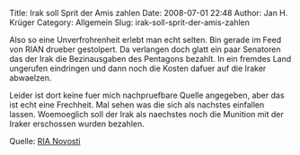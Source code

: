 Title: Irak soll Sprit der Amis zahlen
Date: 2008-07-01 22:48
Author: Jan H. Krüger
Category: Allgemein
Slug: irak-soll-sprit-der-amis-zahlen

Also so eine Unverfrohrenheit erlebt man echt selten. Bin gerade im Feed
von RIAN drueber gestolpert. Da verlangen doch glatt ein paar Senatoren
das der Irak die Bezinausgaben des Pentagons bezahlt. In ein fremdes
Land ungerufen eindringen und dann noch die Kosten dafuer auf die Iraker
abwaelzen.  
  
Leider ist dort keine fuer mich nachpruefbare Quelle angegeben, aber das
ist echt eine Frechheit. Mal sehen was die sich als nachstes einfallen
lassen. Woemoeglich soll der Irak als naechstes noch die Munition mit
der Iraker erschossen wurden bezahlen.  
  
Quelle: [RIA Novosti][]

  [RIA Novosti]: http://de.rian.ru/world/20080701/112747421.html
